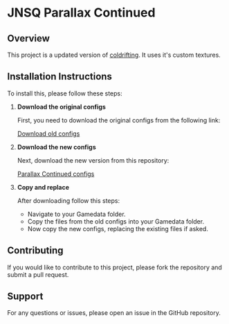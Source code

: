 # JNSQ Parallax Continued

## Overview

This project is a updated version of [coldrifting](https://github.com/coldrifting/JNSQ_ParallaxScatters). It uses it's custom textures.

## Installation Instructions

To install this, please follow these steps:

1. **Download the original configs**

   First, you need to download the original configs from the following link:

   [Download old configs](https://github.com/coldrifting/JNSQ_ParallaxScatters/releases/download/v0.9.0/JNSQ_ParallaxScatters-v0.9.0.zip)

2. **Download the new configs**

   Next, download the new version from this repository:

   [Parallax Continued configs](https://github.com/yukkine0704/JNSQ_ParallaxScattersContinued/releases)

3. **Copy and replace**

   After downloading follow this steps:

   - Navigate to your Gamedata folder.
   - Copy the files from the old configs into your Gamedata folder.
   - Now copy the new configs, replacing the existing files if asked.

## Contributing

If you would like to contribute to this project, please fork the repository and submit a pull request.

## Support

For any questions or issues, please open an issue in the GitHub repository.